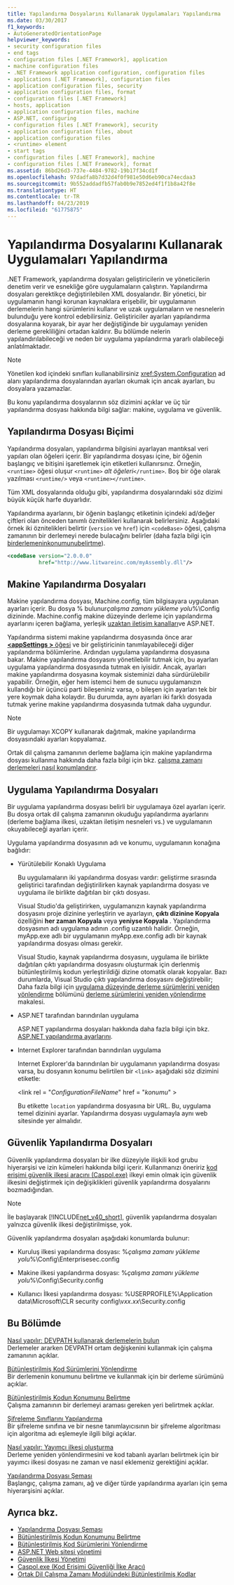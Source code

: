 ```yaml
---
title: Yapılandırma Dosyalarını Kullanarak Uygulamaları Yapılandırma
ms.date: 03/30/2017
f1_keywords:
- AutoGeneratedOrientationPage
helpviewer_keywords:
- security configuration files
- end tags
- configuration files [.NET Framework], application
- machine configuration files
- .NET Framework application configuration, configuration files
- applications [.NET Framework], configuration files
- application configuration files, security
- application configuration files, format
- configuration files [.NET Framework]
- hosts, application
- application configuration files, machine
- ASP.NET, configuring
- configuration files [.NET Framework], security
- application configuration files, about
- application configuration files
- <runtime> element
- start tags
- configuration files [.NET Framework], machine
- configuration files [.NET Framework], format
ms.assetid: 86bd26d3-737e-4484-9782-19b17f34cd1f
ms.openlocfilehash: 97dadfa8b7d32d4f0f981e50d6eb90ca74ecdaa3
ms.sourcegitcommit: 9b552addadfb57fab0b9e7852ed4f1f1b8a42f8e
ms.translationtype: HT
ms.contentlocale: tr-TR
ms.lasthandoff: 04/23/2019
ms.locfileid: "61775875"
---
```

# <a name="configuring-apps-by-using-configuration-files"></a>Yapılandırma Dosyalarını Kullanarak Uygulamaları Yapılandırma
.NET Framework, yapılandırma dosyaları geliştiricilerin ve yöneticilerin denetim verir ve esnekliğe göre uygulamaların çalıştırın. Yapılandırma dosyaları gerektikçe değiştirilebilen XML dosyalarıdır. Bir yönetici, bir uygulamanın hangi korunan kaynaklara erişebilir, bir uygulamanın derlemelerin hangi sürümlerini kullanır ve uzak uygulamaların ve nesnelerin bulunduğu yere kontrol edebilirsiniz. Geliştiriciler ayarları yapılandırma dosyalarına koyarak, bir ayar her değiştiğinde bir uygulamayı yeniden derleme gerekliliğini ortadan kaldırır. Bu bölümde nelerin yapılandırılabileceği ve neden bir uygulama yapılandırma yararlı olabileceği anlatılmaktadır.  
  
> [!NOTE]
>  Yönetilen kod içindeki sınıfları kullanabilirsiniz <xref:System.Configuration> ad alanı yapılandırma dosyalarından ayarları okumak için ancak ayarları, bu dosyalara yazamazlar.  
  
 Bu konu yapılandırma dosyalarının söz dizimini açıklar ve üç tür yapılandırma dosyası hakkında bilgi sağlar: makine, uygulama ve güvenlik.  
  
## <a name="configuration-file-format"></a>Yapılandırma Dosyası Biçimi  
 Yapılandırma dosyaları, yapılandırma bilgisini ayarlayan mantıksal veri yapıları olan öğeleri içerir. Bir yapılandırma dosyası içine, bir öğenin başlangıç ve bitişini işaretlemek için etiketleri kullanırsınız. Örneğin, `<runtime>` öğesi oluşur `<runtime>` *alt öğeleri*`</runtime>`. Boş bir öğe olarak yazılması `<runtime/>` veya `<runtime></runtime>`.  
  
 Tüm XML dosyalarında olduğu gibi, yapılandırma dosyalarındaki söz dizimi büyük küçük harfe duyarlıdır.  
  
 Yapılandırma ayarlarını, bir öğenin başlangıç etiketinin içindeki ad/değer çiftleri olan önceden tanımlı öznitelikleri kullanarak belirlersiniz. Aşağıdaki örnek iki öznitelikleri belirtir (`version` ve `href`) için `<codeBase>` öğesi, çalışma zamanının bir derlemeyi nerede bulacağını belirler (daha fazla bilgi için [birderlemeninkonumunubelirtme](../../../docs/framework/configure-apps/specify-assembly-location.md)).  
  
```xml  
<codeBase version="2.0.0.0"  
          href="http://www.litwareinc.com/myAssembly.dll"/>  
```  
  
## <a name="machine-configuration-files"></a>Makine Yapılandırma Dosyaları  
 Makine yapılandırma dosyası, Machine.config, tüm bilgisayara uygulanan ayarları içerir. Bu dosya % bulunur*çalışma zamanı yükleme yolu*%\Config dizininde. Machine.config makine düzeyinde derleme için yapılandırma ayarlarını içeren bağlama, yerleşik [uzaktan iletişim kanalları](https://docs.microsoft.com/previous-versions/dotnet/netframework-4.0/dkfd3wha(v=vs.100))ve ASP.NET.  
  
 Yapılandırma sistemi makine yapılandırma dosyasında önce arar [  **\<appSettings >** öğesi](~/docs/framework/configure-apps/file-schema/appsettings/index.md) ve bir geliştiricinin tanımlayabileceği diğer yapılandırma bölümlerine. Ardından uygulama yapılandırma dosyasına bakar. Makine yapılandırma dosyasını yönetilebilir tutmak için, bu ayarları uygulama yapılandırma dosyasında tutmak en iyisidir. Ancak, ayarları makine yapılandırma dosyasına koymak sisteminizi daha sürdürülebilir yapabilir. Örneğin, eğer hem istemci hem de sunucu uygulamanızın kullandığı bir üçüncü parti bileşeniniz varsa, o bileşen için ayarları tek bir yere koymak daha kolaydır. Bu durumda, aynı ayarları iki farklı dosyada tutmak yerine makine yapılandırma dosyasında tutmak daha uygundur.  
  
> [!NOTE]
>  Bir uygulamayı XCOPY kullanarak dağıtmak, makine yapılandırma dosyasındaki ayarları kopyalamaz.  
  
 Ortak dil çalışma zamanının derleme bağlama için makine yapılandırma dosyası kullanma hakkında daha fazla bilgi için bkz. [çalışma zamanı derlemeleri nasıl konumlandırır](../../../docs/framework/deployment/how-the-runtime-locates-assemblies.md).  
  
## <a name="application-configuration-files"></a>Uygulama Yapılandırma Dosyaları  
 Bir uygulama yapılandırma dosyası belirli bir uygulamaya özel ayarları içerir. Bu dosya ortak dil çalışma zamanının okuduğu yapılandırma ayarlarını (derleme bağlama ilkesi, uzaktan iletişim nesneleri vs.) ve uygulamanın okuyabileceği ayarları içerir.  
  
 Uygulama yapılandırma dosyasının adı ve konumu, uygulamanın konağına bağlıdır:  
  
- Yürütülebilir Konaklı Uygulama  
  
     Bu uygulamaların iki yapılandırma dosyası vardır: geliştirme sırasında geliştirici tarafından değiştirilirken kaynak yapılandırma dosyası ve uygulama ile birlikte dağıtılan bir çıktı dosyası.  
  
     Visual Studio'da geliştirirken, uygulamanızın kaynak yapılandırma dosyasını proje dizinine yerleştirin ve ayarlayın, **çıktı dizinine Kopyala** özelliğini **her zaman Kopyala** veya **yeniyse Kopyala** . Yapılandırma dosyasının adı uygulama adının .config uzantılı halidir. Örneğin, myApp.exe adlı bir uygulamanın myApp.exe.config adlı bir kaynak yapılandırma dosyası olması gerekir.  
  
     Visual Studio, kaynak yapılandırma dosyasını, uygulama ile birlikte dağıtılan çıktı yapılandırma dosyasını oluşturmak için derlenmiş bütünleştirilmiş kodun yerleştirildiği dizine otomatik olarak kopyalar. Bazı durumlarda, Visual Studio çıktı yapılandırma dosyasını değiştirebilir; Daha fazla bilgi için [uygulama düzeyinde derleme sürümlerini yeniden yönlendirme](../../../docs/framework/configure-apps/redirect-assembly-versions.md#BKMK_Redirectingassemblyversionsattheapplevel) bölümünü [derleme sürümlerini yeniden yönlendirme](../../../docs/framework/configure-apps/redirect-assembly-versions.md) makalesi.  
  
- ASP.NET tarafından barındırılan uygulama  
  
     ASP.NET yapılandırma dosyaları hakkında daha fazla bilgi için bkz. [ASP.NET yapılandırma ayarlarını](https://docs.microsoft.com/previous-versions/dotnet/netframework-4.0/b5ysx397(v=vs.100)).
  
- Internet Explorer tarafından barındırılan uygulama  
  
     Internet Explorer'da barındırılan bir uygulamanın yapılandırma dosyası varsa, bu dosyanın konumu belirtilen bir `<link>` aşağıdaki söz dizimini etiketle:  
  
     \<link rel = "*ConfigurationFileName*" href = "*konumu*" >  
  
     Bu etikette `location` yapılandırma dosyasına bir URL. Bu, uygulama temel dizinini ayarlar. Yapılandırma dosyası uygulamayla aynı web sitesinde yer almalıdır.  
  
## <a name="security-configuration-files"></a>Güvenlik Yapılandırma Dosyaları  
 Güvenlik yapılandırma dosyaları bir ilke düzeyiyle ilişkili kod grubu hiyerarşisi ve izin kümeleri hakkında bilgi içerir. Kullanmanızı öneririz [kod erişimi güvenlik ilkesi aracını (Caspol.exe)](../../../docs/framework/tools/caspol-exe-code-access-security-policy-tool.md) ilkeyi emin olmak için güvenlik ilkesini değiştirmek için değişiklikleri güvenlik yapılandırma dosyalarını bozmadığından.  
  
> [!NOTE]
>  İle başlayarak [!INCLUDE[net_v40_short](../../../includes/net-v40-short-md.md)], güvenlik yapılandırma dosyaları yalnızca güvenlik ilkesi değiştirilmişse, yok.  
  
 Güvenlik yapılandırma dosyaları aşağıdaki konumlarda bulunur:  
  
- Kuruluş ilkesi yapılandırma dosyası: %*çalışma zamanı yükleme yolu*%\Config\Enterprisesec.config  
  
- Makine ilkesi yapılandırma dosyası: %*çalışma zamanı yükleme yolu*%\Config\Security.config  
  
- Kullanıcı İlkesi yapılandırma dosyası: %USERPROFILE%\Application data\Microsoft\CLR security config\v*xx.xx*\Security.config  
  
## <a name="in-this-section"></a>Bu Bölümde  
 [Nasıl yapılır: DEVPATH kullanarak derlemelerin bulun](../../../docs/framework/configure-apps/how-to-locate-assemblies-by-using-devpath.md)  
 Derlemeler ararken DEVPATH ortam değişkenini kullanmak için çalışma zamanının açıklar.  
  
 [Bütünleştirilmiş Kod Sürümlerini Yönlendirme](../../../docs/framework/configure-apps/redirect-assembly-versions.md)  
 Bir derlemenin konumunu belirtme ve kullanmak için bir derleme sürümünü açıklar.  
  
 [Bütünleştirilmiş Kodun Konumunu Belirtme](../../../docs/framework/configure-apps/specify-assembly-location.md)  
 Çalışma zamanının bir derlemeyi araması gereken yeri belirtmek açıklar.  
  
 [Şifreleme Sınıflarını Yapılandırma](../../../docs/framework/configure-apps/configure-cryptography-classes.md)  
 Bir şifreleme sınıfına ve bir nesne tanımlayıcısının bir şifreleme algoritması için algoritma adı eşlemeyle ilgili bilgi açıklar.  
  
 [Nasıl yapılır: Yayımcı ilkesi oluşturma](../../../docs/framework/configure-apps/how-to-create-a-publisher-policy.md)  
 Derleme yeniden yönlendirmesini ve kod tabanlı ayarları belirtmek için bir yayımcı ilkesi dosyası ne zaman ve nasıl eklemeniz gerektiğini açıklar.  
  
 [Yapılandırma Dosyası Şeması](../../../docs/framework/configure-apps/file-schema/index.md)  
 Başlangıç, çalışma zamanı, ağ ve diğer türde yapılandırma ayarları için şema hiyerarşisini açıklar.  
  
## <a name="see-also"></a>Ayrıca bkz.

- [Yapılandırma Dosyası Şeması](../../../docs/framework/configure-apps/file-schema/index.md)
- [Bütünleştirilmiş Kodun Konumunu Belirtme](../../../docs/framework/configure-apps/specify-assembly-location.md)
- [Bütünleştirilmiş Kod Sürümlerini Yönlendirme](../../../docs/framework/configure-apps/redirect-assembly-versions.md)
- [ASP.NET Web sitesi yönetimi](https://docs.microsoft.com/previous-versions/visualstudio/visual-studio-2008/6hy1xzbw(v=vs.90))
- [Güvenlik İlkesi Yönetimi](https://docs.microsoft.com/previous-versions/dotnet/netframework-4.0/c1k0eed6(v=vs.100))
- [Caspol.exe (Kod Erişimi Güvenliği İlke Aracı)](../../../docs/framework/tools/caspol-exe-code-access-security-policy-tool.md)
- [Ortak Dil Çalışma Zamanı Modülündeki Bütünleştirilmiş Kodlar](../../../docs/framework/app-domains/assemblies-in-the-common-language-runtime.md)

